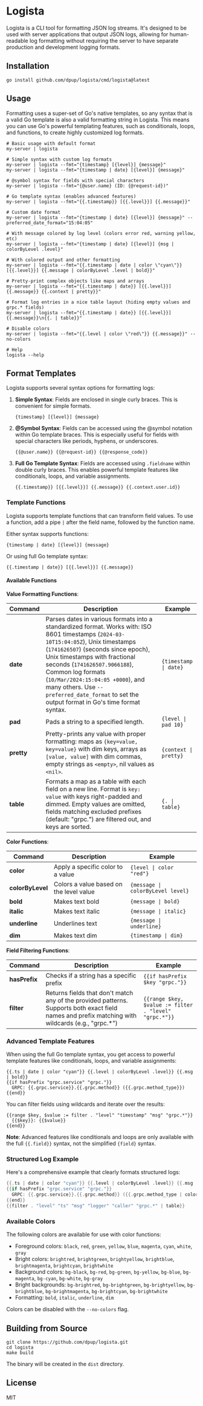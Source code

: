 # Logista

Logista is a CLI tool for formatting JSON log streams. It's designed to be used
with server applications that output JSON logs, allowing for human-readable log
formatting without requiring the server to have separate production and
development logging formats.

## Installation

```
go install github.com/dpup/logista/cmd/logista@latest
```

## Usage

Formatting uses a super-set of Go's native templates, so any syntax that is a
valid Go template is also a valid formatting string in Logista. This means you
can use Go's powerful templating features, such as conditionals, loops, and
functions, to create highly customized log formats.

```
# Basic usage with default format
my-server | logista

# Simple syntax with custom log formats
my-server | logista --fmt="{timestamp} [{level}] {message}"
my-server | logista --fmt="{timestamp | date} [{level}] {message}"

# @symbol syntax for fields with special characters
my-server | logista --fmt="{@user.name} (ID: {@request-id})"

# Go template syntax (enables advanced features)
my-server | logista --fmt="{{.timestamp}} [{{.level}}] {{.message}}"

# Custom date format
my-server | logista --fmt="{timestamp | date} [{level}] {message}" --preferred_date_format="15:04:05"

# With message colored by log level (colors error red, warning yellow, etc)
my-server | logista --fmt="{timestamp | date} [{level}] {msg | colorByLevel .level}"

# With colored output and other formatting
my-server | logista --fmt="{{.timestamp | date | color \"cyan\"}} [{{.level}}] {{.message | colorByLevel .level | bold}}"

# Pretty-print complex objects like maps and arrays
my-server | logista --fmt="{{.timestamp | date}} [{{.level}}] {{.message}} {{.context | pretty}}"

# Format log entries in a nice table layout (hiding empty values and grpc.* fields)
my-server | logista --fmt="{{.timestamp | date}} [{{.level}}] {{.message}}\n{{. | table}}"

# Disable colors
my-server | logista --fmt="{{.level | color \"red\"}} {{.message}}" --no-colors

# Help
logista --help
```

## Format Templates

Logista supports several syntax options for formatting logs:

1. **Simple Syntax**: Fields are enclosed in single curly braces. This is convenient for simple formats.

   ```
   {timestamp} [{level}] {message}
   ```

2. **@Symbol Syntax**: Fields can be accessed using the @symbol notation within Go template braces. This is especially useful for fields with special characters like periods, hyphens, or underscores.

   ```
   {{@user.name}} {{@request-id}} {{@response_code}}
   ```

3. **Full Go Template Syntax**: Fields are accessed using `.fieldname` within double curly braces. This enables powerful template features like conditionals, loops, and variable assignments.
   ```
   {{.timestamp}} [{{.level}}] {{.message}} {{.context.user.id}}
   ```

### Template Functions

Logista supports template functions that can transform field values. To use a function, add a pipe `|` after the field name, followed by the function name.

Either syntax supports functions:

```
{timestamp | date} [{level}] {message}
```

Or using full Go template syntax:

```
{{.timestamp | date}} [{{.level}}] {{.message}}
```

#### Available Functions

**Value Formatting Functions**:

| Command    | Description                                                                                                                                                                                                                                                                                                                                                                                        | Example               |
| ---------- | -------------------------------------------------------------------------------------------------------------------------------------------------------------------------------------------------------------------------------------------------------------------------------------------------------------------------------------------------------------------------------------------------- | --------------------- |
| **date**   | Parses dates in various formats into a standardized format. Works with: ISO 8601 timestamps (`2024-03-10T15:04:05Z`), Unix timestamps (`1741626507`) (seconds since epoch), Unix timestamps with fractional seconds (`1741626507.9066188`), Common log formats (`10/Mar/2024:15:04:05 +0000`), and many others. Use `--preferred_date_format` to set the output format in Go's time format syntax. | `{timestamp \| date}` |
| **pad**    | Pads a string to a specified length.                                                                                                                                                                                                                                                                                                                                                               | `{level \| pad 10}`   |
| **pretty** | Pretty-prints any value with proper formatting: maps as `{key=value, key=value}` with dim keys, arrays as `[value, value]` with dim commas, empty strings as `<empty>`, nil values as `<nil>`.                                                                                                                                                                                                      | `{context \| pretty}` |
| **table**  | Formats a map as a table with each field on a new line. Format is `key: value` with keys right-padded and dimmed. Empty values are omitted, fields matching excluded prefixes (default: "grpc.") are filtered out, and keys are sorted.                                                                                                                                                             | `{. \| table}`        |

**Color Functions**:

| Command          | Description                             | Example                           |
| ---------------- | --------------------------------------- | --------------------------------- |
| **color**        | Apply a specific color to a value       | `{level \| color "red"}`          |
| **colorByLevel** | Colors a value based on the level value | `{message \| colorByLevel level}` |
| **bold**         | Makes text bold                         | `{message \| bold}`               |
| **italic**       | Makes text italic                       | `{message \| italic}`             |
| **underline**    | Underlines text                         | `{message \| underline}`          |
| **dim**          | Makes text dim                          | `{timestamp \| dim}`              |

**Field Filtering Functions**:

| Command       | Description                                                                                                                                         | Example                                                    |
| ------------- | --------------------------------------------------------------------------------------------------------------------------------------------------- | ---------------------------------------------------------- |
| **hasPrefix** | Checks if a string has a specific prefix                                                                                                            | `{{if hasPrefix $key "grpc."}}`                            |
| **filter**    | Returns fields that don't match any of the provided patterns. Supports both exact field names and prefix matching with wildcards (e.g., "grpc.*")   | `{{range $key, $value := filter . "level" "grpc.*"}}`     |

### Advanced Template Features

When using the full Go template syntax, you get access to powerful template features like conditionals, loops, and variable assignments:

```
{{.ts | date | color "cyan"}} {{.level | colorByLevel .level}} {{.msg | bold}}
{{if hasPrefix "grpc.service" "grpc."}}
  GRPC: {{.grpc.service}}.{{.grpc.method}} ({{.grpc.method_type}})
{{end}}
```

You can filter fields using wildcards and iterate over the results:

```
{{range $key, $value := filter . "level" "timestamp" "msg" "grpc.*"}}
  {{$key}}: {{$value}}
{{end}}
```

**Note**: Advanced features like conditionals and loops are only available with the full `{{.field}}` syntax, not the simplified `{field}` syntax.

### Structured Log Example

Here's a comprehensive example that clearly formats structured logs:

```go
{{.ts | date | color "cyan"}} {{.level | colorByLevel .level}} {{.msg | bold}} ({{.logger | dim}})
{{if hasPrefix "grpc.service" "grpc."}}
  GRPC: {{.grpc.service}}.{{.grpc.method}} ({{.grpc.method_type | color "yellow"}})
{{end}}
{{filter . "level" "ts" "msg" "logger" "caller" "grpc.*" | table}}
```

### Available Colors

The following colors are available for use with color functions:

- Foreground colors: `black`, `red`, `green`, `yellow`, `blue`, `magenta`, `cyan`, `white`, `gray`
- Bright colors: `brightred`, `brightgreen`, `brightyellow`, `brightblue`, `brightmagenta`, `brightcyan`, `brightwhite`
- Background colors: `bg-black`, `bg-red`, `bg-green`, `bg-yellow`, `bg-blue`, `bg-magenta`, `bg-cyan`, `bg-white`, `bg-gray`
- Bright backgrounds: `bg-brightred`, `bg-brightgreen`, `bg-brightyellow`, `bg-brightblue`, `bg-brightmagenta`, `bg-brightcyan`, `bg-brightwhite`
- Formatting: `bold`, `italic`, `underline`, `dim`

Colors can be disabled with the `--no-colors` flag.

## Building from Source

```
git clone https://github.com/dpup/logista.git
cd logista
make build
```

The binary will be created in the `dist` directory.

## License

MIT
